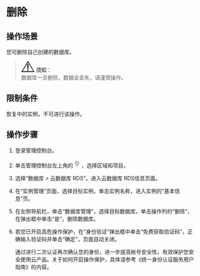 # 删除<a name="rds_05_0016"></a>

## 操作场景<a name="section7898787175059"></a>

您可删除自己创建的数据库。

>![](public_sys-resources/icon-notice.gif) **须知：**   
>数据库一旦删除，数据会丢失，请谨慎操作。  

## 限制条件<a name="section461718913309"></a>

恢复中的实例，不可进行该操作。

## 操作步骤<a name="section369465195015"></a>

1.  登录管理控制台。
2.  单击管理控制台左上角的![](figures/Region灰色图标.png)，选择区域和项目。
3.  选择“数据库  \>  云数据库 RDS“。进入云数据库 RDS信息页面。
4.  在“实例管理“页面，选择目标实例，单击实例名称，进入实例的“基本信息“页。
5.  在左侧导航栏，单击“数据库管理“，选择目标数据库，单击操作列的“删除“，在弹出框中单击“是“，删除数据库。
6.  若您已开启高危操作保护，在“身份验证”弹出框中单击“免费获取验证码“，正确输入验证码并单击“确定“，页面自动关闭。

    通过进行二次认证再次确认您的身份，进一步提高帐号安全性，有效保护您安全使用云产品。关于如何开启操作保护，具体请参考《统一身份认证服务用户指南》的内容。


